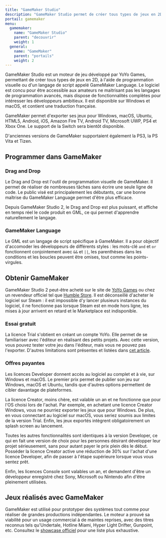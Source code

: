 ```yaml
---
title: "GameMaker Studio"
description: "GameMaker Studio permet de créer tous types de jeux en 2D, et de les publier sur PC et consoles. Le logiciel est accessible aux débutants tout en étant riche et puissant."
portail: gamemaker
menu:
  gamemaker:
    name: "GameMaker Studio"
    parent: "decouvrir"
    weight: 1
  general:
    name: "GameMaker"
    parent: "portails"
    weight: 2
---
```


GameMaker Studio est un moteur de jeu développé par YoYo Games, permettant de créer tous types de jeux en 2D, à l'aide de programmation visuelle ou d'un langage de script appelé GameMaker Language. Le logiciel est concu pour être accessible aux amateurs ne maitrisant pas les langages de programmation avancés, mais dispose de fonctionnalités complètes pour intéresser les développeurs ambitieux. Il est disponible sur Windows et macOS, et contient une traduction française.

GameMaker permet d'exporter ses jeux pour Windows, macOS, Ubuntu, HTML5, Android, iOS, Amazon Fire TV, Android TV, Microsoft UWP, PS4 et Xbox One. Le support de la Switch sera bientôt disponible.

D'anciennes versions de GameMaker supportaient également la PS3, la PS Vita et Tizen.

## Programmer dans GameMaker

### Drag and Drop

Le Drag and Drop est l'outil de programmation visuelle de GameMaker. Il permet de réaliser de nombreuses tâches sans écrire une seule ligne de code. Le public visé est principalement les débutants, car une bonne maîtrise du GameMaker Language permet d'être plus efficace.

Depuis GameMaker Studio 2, le Drag and Drop est plus puissant, et affiche en temps réel le code produit en GML, ce qui permet d'apprendre naturellement le langage.

### GameMaker Language

Le GML est un langage de script spécifique à GameMaker. Il a pour objectif d'accomoder les développeurs de différents styles : les mots-clé `and` et `or` fonctionnent conjointement avec `&&` et `||`, les parenthèses dans les conditions et les boucles peuvent être omises, tout comme les points-virgules.

## Obtenir GameMaker

GameMaker Studio 2 peut-être acheté sur le site de [YoYo Games](https://www.yoyogames.com/) ou chez un revendeur officiel tel que [Humble Store](https://www.humblebundle.com/store/search?search=gamemaker). Il est déconseillé d'acheter le logiciel sur Steam : il est impossible d'y lancer plusieurs instances du logiciel, il ne fonctionne pas lorsque Steam est en mode hors ligne, les mises à jour arrivent en retard et le Marketplace est indisponible.

### Essai gratuit

La licence Trial s'obtient en créant un compte YoYo. Elle permet de se familiariser avec l'éditeur en réalisant des petits projets. Avec cette version, vous pouvez tester votre jeu dans l'éditeur, mais vous ne pouvez pas l'exporter. D'autres limitations sont présentes et listées dans [cet article](https://help.yoyogames.com/hc/en-us/articles/230407528).

### Offres payantes

Les licences Developer donnent accès au logiciel au complet et à vie, sur Windows et macOS. Le premier prix permet de publier son jeu sur Windows, macOS et Ubuntu, tandis que d'autres options permettent de cibler davantage de plateformes.

La licence Creator, moins chère, est valable un an et ne fonctionne que pour l'OS choisi lors de l'achat. Par exemple, en achetant une licence Creator Windows, vous ne pourriez exporter les jeux que pour Windows. De plus, en vous connectant au logiciel sur macOS, vous seriez soumis aux limites de la version Trial. Enfin, les jeux exportés intègrent obligatoirement un splash screen au lancement.

Toutes les autres fonctionnalités sont identiques à la version Developer, ce qui en fait une version de choix pour les personnes désirant développer leur projet sérieusement, sans pour autant payer le prix plein dès le début. Posséder la licence Creator active une réduction de 30% sur l'achat d'une licence Developer, afin de passer à l'étape supérieure lorsque vous vous sentez prêt.

Enfin, les licences Console sont valables un an, et demandent d'être un développeur enregistré chez Sony, Microsoft ou Nintendo afin d'être pleinement utilisées.

## Jeux réalisés avec GameMaker

GameMaker est utilisé pour prototyper des systèmes tout comme pour réaliser de grandes productions indépendantes. Le moteur a prouvé sa viabilité pour un usage commercial à de maintes reprises, avec des titres reconnus tels qu'Undertale, Hotline Miami, Hyper Light Drifter, Gunpoint, etc. Consultez le [showcase officiel](https://www.yoyogames.com/showcase) pour une liste plus exhaustive.
